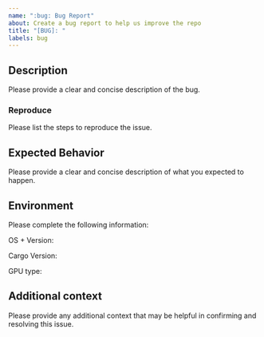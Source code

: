```yaml
---
name: ":bug: Bug Report"
about: Create a bug report to help us improve the repo
title: "[BUG]: "
labels: bug
---
```


## Description

Please provide a clear and concise description of the bug.

### Reproduce

Please list the steps to reproduce the issue.

## Expected Behavior

Please provide a clear and concise description of what you expected to happen.

## Environment

Please complete the following information:

OS + Version:

Cargo Version:

GPU type:

## Additional context

Please provide any additional context that may be helpful in confirming and resolving this issue.
